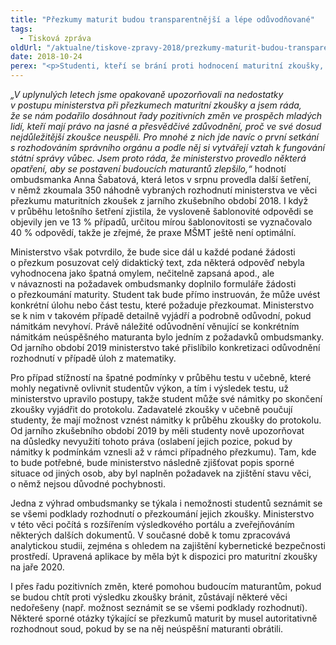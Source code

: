 ```yaml
---
title: "Přezkumy maturit budou transparentnější a lépe odůvodňované"
tags:
  - Tisková zpráva
oldUrl: "/aktualne/tiskove-zpravy-2018/prezkumy-maturit-budou-transparentnejsi-a-lepe-oduvodnovane"
date: 2018-10-24
perex: "<p>Studenti, kteří se brání proti hodnocení maturitní zkoušky, se dočkají férovějšího a transparentnějšího přístupu. Na základě připomínek ombudsmanky novelizovalo ministerstvo školství tzv. maturitní vyhlášku, upravilo některé postupy a formuláře, takže studenti budou jednak lépe poučeni o tom, jak uplatnit své námitky, ale také dostanou přesnější odůvodnění, pokud ministerstvo jejich námitkám nevyhoví. I přes tyto pozitivní změny zůstávají oblasti, v nichž ombudsmanka a ministerstvo nenašly shodu.</p>"
---
```


<!-- imported from the old website -->

<p><i>„V uplynulých letech jsme opakovaně upozorňovali na nedostatky v postupu ministerstva při přezkumech maturitní zkoušky a jsem ráda, že se nám podařilo dosáhnout řady pozitivních změn ve prospěch mladých lidí, kteří mají právo na jasné a přesvědčivé zdůvodnění, proč ve své dosud nejdůležitější zkoušce neuspěli. Pro mnohé z nich jde navíc o první setkání s rozhodováním správního orgánu a podle něj si vytvářejí vztah k fungování státní správy vůbec. Jsem proto ráda, že ministerstvo provedlo některá opatření, aby se postavení budoucích maturantů zlepšilo,“</i> hodnotí ombudsmanka Anna Šabatová, která letos v srpnu provedla další šetření, v němž zkoumala 350 náhodně vybraných rozhodnutí ministerstva ve věci přezkumu maturitních zkoušek z jarního zkušebního období 2018. I když v průběhu letošního šetření zjistila, že vysloveně šablonovité odpovědi se objevily jen ve 13 % případů, určitou mírou šablonovitosti se vyznačovalo 40 % odpovědí, takže je zřejmé, že praxe MŠMT ještě není optimální.</p> <p>Ministerstvo však potvrdilo, že bude sice dál u každé podané žádosti o přezkum posuzovat celý didaktický text, zda některá odpověď nebyla vyhodnocena jako špatná omylem, nečitelně zapsaná apod., ale v návaznosti na požadavek ombudsmanky doplnilo formuláře žádosti o přezkoumání maturity. Student tak bude přímo instruován, že může uvést konkrétní úlohu nebo část testu, které požaduje přezkoumat. Ministerstvo se k nim v takovém případě detailně vyjádří a podrobně odůvodní, pokud námitkám nevyhoví. Právě náležité odůvodnění věnující se konkrétním námitkám neúspěšného maturanta bylo jedním z požadavků ombudsmanky. Od jarního období 2019 ministerstvo také přislíbilo konkretizaci odůvodnění rozhodnutí v případě úloh z matematiky. </p> <p>Pro případ stížností na špatné podmínky v průběhu testu v učebně, které mohly negativně ovlivnit studentův výkon, a tím i výsledek testu, už ministerstvo upravilo postupy, takže student může své námitky po skončení zkoušky vyjádřit do protokolu. Zadavatelé zkoušky v učebně poučují studenty, že mají možnost vznést námitky k průběhu zkoušky do protokolu. Od jarního zkušebního období 2019 by měli studenty nově upozorňovat na důsledky nevyužití tohoto práva (oslabení jejich pozice, pokud by námitky k podmínkám vznesli až v rámci případného přezkumu). Tam, kde to bude potřebné, bude ministerstvo následně zjišťovat popis sporné situace od jiných osob, aby byl naplněn požadavek na zjištění stavu věci, o němž nejsou důvodné pochybnosti. </p> <p>Jedna z výhrad ombudsmanky se týkala i nemožnosti studentů seznámit se se všemi podklady rozhodnutí o přezkoumání jejich zkoušky. Ministerstvo v této věci počítá s rozšířením výsledkového portálu a zveřejňováním některých dalších dokumentů. V současné době k tomu zpracovává analytickou studii, zejména s ohledem na zajištění kybernetické bezpečnosti prostředí. Upravená aplikace by měla být k dispozici pro maturitní zkoušky na jaře 2020.</p><p> I přes řadu pozitivních změn, které pomohou budoucím maturantům, pokud se budou chtít proti výsledku zkoušky bránit, zůstávají některé věci nedořešeny (např. možnost seznámit se se všemi podklady rozhodnutí). Některé sporné otázky týkající se přezkumů maturit by musel autoritativně rozhodnout soud, pokud by se na něj neúspěšní maturanti obrátili.</p>
